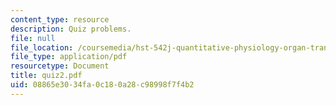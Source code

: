 ```yaml
---
content_type: resource
description: Quiz problems.
file: null
file_location: /coursemedia/hst-542j-quantitative-physiology-organ-transport-systems-spring-2004/08865e3034fa0c180a28c98998f7f4b2_quiz2.pdf
file_type: application/pdf
resourcetype: Document
title: quiz2.pdf
uid: 08865e30-34fa-0c18-0a28-c98998f7f4b2
---
```

